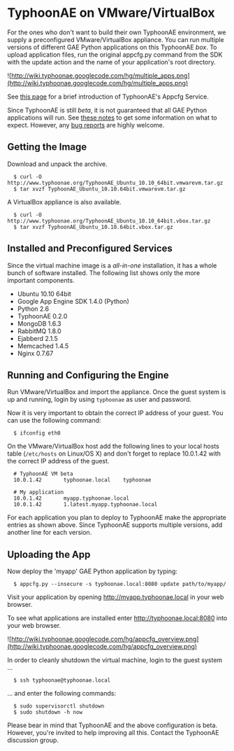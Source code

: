 # TyphoonAE on VMware/VirtualBox #

For the ones who don't want to build their own TyphoonAE environment, we supply
a preconfigured VMware/VirtualBox appliance. You can run multiple versions of
different GAE Python applications on this TyphoonAE _box_. To upload
application files, run the original appcfg.py command from the SDK with the
update action and the name of your application's root directory.

![http://wiki.typhoonae.googlecode.com/hg/multiple_apps.png](http://wiki.typhoonae.googlecode.com/hg/multiple_apps.png)

See [this page](UsingAppcfg.md) for a brief introduction of TyphoonAE's Appcfg
Service.

Since TyphoonAE is still _beta_, it is not guaranteed that all GAE Python applications will run. See [these notes](http://code.google.com/p/typhoonae/wiki/RoadMap#Known_Incompatibilities) to get some information on what to expect. However, any [bug reports](http://code.google.com/p/typhoonae/issues) are highly welcome.

## Getting the Image ##

Download and unpack the archive.

```
  $ curl -O http://www.typhoonae.org/TyphoonAE_Ubuntu_10.10_64bit.vmwarevm.tar.gz
  $ tar xvzf TyphoonAE_Ubuntu_10.10.64bit.vmwarevm.tar.gz
```

A VirtualBox appliance is also available.

```
  $ curl -O http://www.typhoonae.org/TyphoonAE_Ubuntu_10.10_64bit.vbox.tar.gz
  $ tar xvzf TyphoonAE_Ubuntu_10.10.64bit.vbox.tar.gz
```

## Installed and Preconfigured Services ##

Since the virtual machine image is a _all-in-one_ installation, it has a whole
bunch of software installed. The following list shows only the more important
components.

  * Ubuntu 10.10 64bit
  * Google App Engine SDK 1.4.0 (Python)
  * Python 2.6
  * TyphoonAE 0.2.0
  * MongoDB 1.6.3
  * RabbitMQ 1.8.0
  * Ejabberd 2.1.5
  * Memcached 1.4.5
  * Nginx 0.7.67

## Running and Configuring the Engine ##

Run VMware/VirtualBox and import the appliance. Once the guest system is up and
running, login by using `typhoonae` as user and password.

Now it is very important to obtain the correct IP address of your guest. You
can use the following command:

```
  $ ifconfig eth0
```

On the VMware/VirtualBox host add the following lines to your local hosts table
(`/etc/hosts` on Linux/OS X) and don't forget to replace 10.0.1.42 with the
correct IP address of the guest.

```
  # TyphoonAE VM beta
  10.0.1.42       typhoonae.local    typhoonae

  # My application
  10.0.1.42       myapp.typhoonae.local
  10.0.1.42       1.latest.myapp.typhoonae.local
```

For each application you plan to deploy to TyphoonAE make the appropriate
entries as shown above. Since TyphoonAE supports multiple versions, add another
line for each version.

## Uploading the App ##

Now deploy the 'myapp' GAE Python application by typing:

```
  $ appcfg.py --insecure -s typhoonae.local:8080 update path/to/myapp/
```

Visit your application by opening http://myapp.typhoonae.local in your web
browser.

To see what applications are installed enter http://typhoonae.local:8080 into
your web browser.

![http://wiki.typhoonae.googlecode.com/hg/appcfg_overview.png](http://wiki.typhoonae.googlecode.com/hg/appcfg_overview.png)

In order to cleanly shutdown the virtual machine, login to the guest system ...

```
  $ ssh typhoonae@typhoonae.local
```

... and enter the following commands:

```
  $ sudo supervisorctl shutdown
  $ sudo shutdown -h now
```

Please bear in mind that TyphoonAE and the above configuration is beta.
However, you're invited to help improving all this. Contact the TyphoonAE
discussion group.
